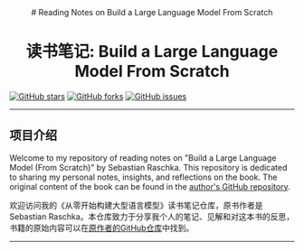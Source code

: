<center>
# Reading Notes on Build a Large Language Model From Scratch

# 读书笔记: Build a Large Language Model From Scratch

</center>

[![GitHub stars](https://img.shields.io/github/stars/jinshendan/Reading-Notes-on-Build-a-Large-Language-Model-From-Scratch.svg?style=social)](https://github.com/jinshendan/Reading-Notes-on-Build-a-Large-Language-Model-From-Scratch)
[![GitHub forks](https://img.shields.io/github/forks/jinshendan/Reading-Notes-on-Build-a-Large-Language-Model-From-Scratch.svg?style=social)](https://github.com/jinshendan/Reading-Notes-on-Build-a-Large-Language-Model-From-Scratch)
[![GitHub issues](https://img.shields.io/github/issues/jinshendan/Reading-Notes-on-Build-a-Large-Language-Model-From-Scratch.svg)](https://github.com/jinshendan/Reading-Notes-on-Build-a-Large-Language-Model-From-Scratch/issues)

---

## 项目介绍

Welcome to my repository of reading notes on "Build a Large Language Model (From Scratch)" by Sebastian Raschka. This repository is dedicated to sharing my personal notes, insights, and reflections on the book. The original content of the book can be found in the [author's GitHub repository](https://github.com/rasbt/LLMs-from-scratch).

欢迎访问我的《从零开始构建大型语言模型》读书笔记仓库，原书作者是Sebastian Raschka。本仓库致力于分享我个人的笔记、见解和对这本书的反思，书籍的原始内容可以在[原作者的GitHub仓库](https://github.com/rasbt/LLMs-from-scratch)中找到。

---
